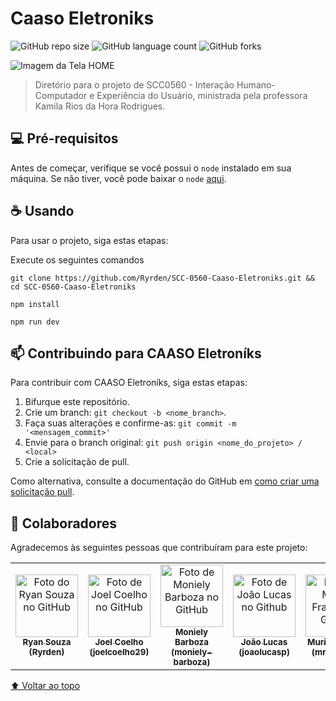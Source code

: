 # Caaso Eletroniks

<!---Esses são exemplos. Veja https://shields.io para outras pessoas ou para personalizar este conjunto de escudos. Você pode querer incluir dependências, status do projeto e informações de licença aqui--->

![GitHub repo size](https://img.shields.io/github/repo-size/ryrden/SCC-0560-Caaso-Eletroniks)
![GitHub language count](https://img.shields.io/github/languages/count/ryrden/SCC-0560-Caaso-Eletroniks)
![GitHub forks](https://img.shields.io/github/forks/ryrden/SCC-0560-Caaso-Eletroniks)

<img src="https://i.imgur.com/GiOyhSR.png" alt="Imagem da Tela HOME">

> Diretório para o projeto de SCC0560 - Interação Humano-Computador e Experiência do Usuário, ministrada pela professora Kamila Rios da Hora Rodrigues.

## 💻 Pré-requisitos

Antes de começar, verifique se você possui o `node` instalado em sua máquina. Se não tiver, você pode baixar o `node` [aqui](https://nodejs.org/en/).

## ☕ Usando <Caaso-Eletroniks>

Para usar o projeto, siga estas etapas:

Execute os seguintes comandos

```git clone https://github.com/Ryrden/SCC-0560-Caaso-Eletroniks.git && cd SCC-0560-Caaso-Eletroniks```
  
```npm install```
  
```npm run dev```

## 📫 Contribuindo para CAASO Eletroníks

Para contribuir com CAASO Eletroníks, siga estas etapas:

1. Bifurque este repositório.
2. Crie um branch: `git checkout -b <nome_branch>`.
3. Faça suas alterações e confirme-as: `git commit -m '<mensagem_commit>'`
4. Envie para o branch original: `git push origin <nome_do_projeto> / <local>`
5. Crie a solicitação de pull.

Como alternativa, consulte a documentação do GitHub em [como criar uma solicitação pull](https://help.github.com/en/github/collaborating-with-issues-and-pull-requests/creating-a-pull-request).

## 🤝 Colaboradores

Agradecemos às seguintes pessoas que contribuíram para este projeto:

<table>
  <tr>
    <td align="center">
      <a href="#">
        <img src="https://avatars.githubusercontent.com/u/76923948?v=4" width="100px;" alt="Foto do Ryan Souza no GitHub"/><br>
        <sub>
          <b>Ryan Souza (Ryrden)</b>
        </sub>
      </a>
    </td>
    <td align="center">
      <a href="#">
        <img src="https://avatars.githubusercontent.com/u/61102108?v=4" width="100px;" alt="Foto de Joel Coelho no GitHub"/><br>
        <sub>
          <b>Joel Coelho (joelcoelho29)</b>
        </sub>
      </a>
    </td>
    <td align="center">
      <a href="#">
        <img src="https://avatars.githubusercontent.com/u/91749118?v=4" width="100px;" alt="Foto de Moniely Barboza no GitHub"/><br>
        <sub>
          <b>Moniely Barboza (moniely-barboza)</b>
        </sub>
      </a>
    </td>
    <td align="center">
      <a href="#">
        <img src="https://avatars.githubusercontent.com/u/83319546?v=4" width="100px;" alt="Foto de João Lucas no Github"/><br>
        <sub>
          <b>João Lucas (joaolucasp)</b>
        </sub>
      </a>
    </td>
    <td align="center">
      <a href="#">
        <img src="https://avatars.githubusercontent.com/u/48134459?v=4" width="100px;" alt="Foto de Murilo Franchi no GitHub"/><br>
        <sub>
          <b>Murilo Franchi (mrlFranchi)</b>
        </sub>
      </a>
    </td>
  </tr>
</table>

  <!---
## 😄 Seja um dos contribuidores<br>

Quer fazer parte desse projeto? Clique [AQUI](CONTRIBUTING.md) e leia como contribuir.

## 📝 Licença

Esse projeto está sob licença. Veja o arquivo [LICENÇA](LICENSE.md) para mais detalhes.
--->
[⬆ Voltar ao topo](#CaasoEletroniks)<br>
